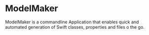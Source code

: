 # ModelMaker
ModelMaker is a commandline Application that enables quick and automated generation of Swift classes, properties and files o the go.
